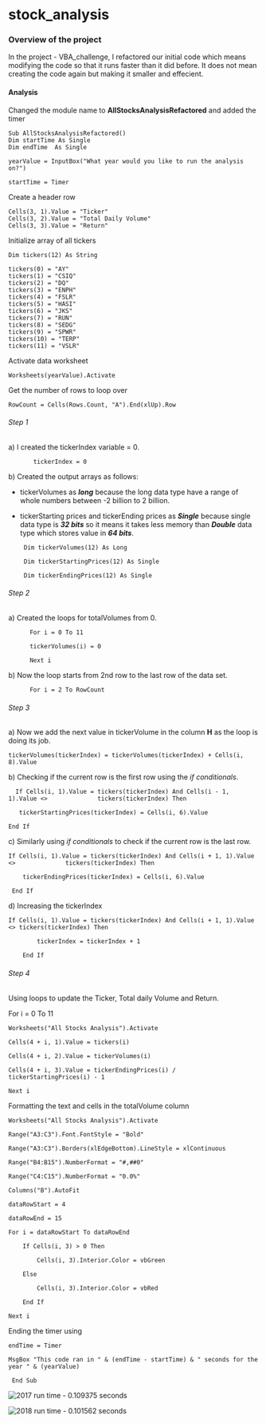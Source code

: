 # stock_analysis


### Overview of the project
In the project - VBA_challenge, I refactored our initial code which means modifying the code so that it runs faster than it did before. It does not mean creating the code again but making it smaller and effecient.
#### Analysis 

Changed the module name to **AllStocksAnalysisRefactored** and added the timer

    Sub AllStocksAnalysisRefactored()
    Dim startTime As Single
    Dim endTime  As Single

    yearValue = InputBox("What year would you like to run the analysis on?")

    startTime = Timer
    
Create a header row

    Cells(3, 1).Value = "Ticker"
    Cells(3, 2).Value = "Total Daily Volume"
    Cells(3, 3).Value = "Return"

Initialize array of all tickers
    
    Dim tickers(12) As String
    
    tickers(0) = "AY"
    tickers(1) = "CSIQ"
    tickers(2) = "DQ"
    tickers(3) = "ENPH"
    tickers(4) = "FSLR"
    tickers(5) = "HASI"
    tickers(6) = "JKS"
    tickers(7) = "RUN"
    tickers(8) = "SEDG"
    tickers(9) = "SPWR"
    tickers(10) = "TERP"
    tickers(11) = "VSLR"
    
Activate data worksheet


    Worksheets(yearValue).Activate
    
Get the number of rows to loop over


    RowCount = Cells(Rows.Count, "A").End(xlUp).Row


###### Step 1 

a) I created the tickerIndex variable = 0.
          
           tickerIndex = 0

b) Created the output arrays as follows:
- tickerVolumes as **_long_** because the long data type have a range of whole numbers between -2 billion to 2 billion.
- tickerStarting prices and tickerEnding prices as **_Single_** because single data type is **_32 bits_** so it means it takes less memory than **_Double_** data type which stores value in **_64 bits_**.
             
       Dim tickerVolumes(12) As Long

       Dim tickerStartingPrices(12) As Single

       Dim tickerEndingPrices(12) As Single
       
       
###### Step 2 

a) Created the loops for totalVolumes from 0.

          For i = 0 To 11

          tickerVolumes(i) = 0
          
          Next i

b) Now the loop starts from 2nd row to the last row of the data set.

          For i = 2 To RowCount
       
###### Step 3 

a) Now we add the next value in tickerVolume in the column **H** as the loop is doing its job.

    tickerVolumes(tickerIndex) = tickerVolumes(tickerIndex) + Cells(i, 8).Value

b) Checking if the current row is the first row using the _if conditionals_.

      If Cells(i, 1).Value = tickers(tickerIndex) And Cells(i - 1, 1).Value <>              tickers(tickerIndex) Then
    
       tickerStartingPrices(tickerIndex) = Cells(i, 6).Value
        
    End If

c) Similarly using _if conditionals_ to check if the current row is the last row.


    If Cells(i, 1).Value = tickers(tickerIndex) And Cells(i + 1, 1).Value <>              tickers(tickerIndex) Then
     
        tickerEndingPrices(tickerIndex) = Cells(i, 6).Value
        
     End If

d) Increasing the tickerIndex

    If Cells(i, 1).Value = tickers(tickerIndex) And Cells(i + 1, 1).Value <> tickers(tickerIndex) Then
         
            tickerIndex = tickerIndex + 1
            
        End If
        
        
###### Step 4

Using loops to update the Ticker, Total daily Volume and Return.

For i = 0 To 11
    
    Worksheets("All Stocks Analysis").Activate
    
    Cells(4 + i, 1).Value = tickers(i)
    
    Cells(4 + i, 2).Value = tickerVolumes(i)
    
    Cells(4 + i, 3).Value = tickerEndingPrices(i) / tickerStartingPrices(i) - 1
    
    Next i


Formatting the text and cells in the totalVolume column
    
    Worksheets("All Stocks Analysis").Activate
    
    Range("A3:C3").Font.FontStyle = "Bold"
    
    Range("A3:C3").Borders(xlEdgeBottom).LineStyle = xlContinuous
    
    Range("B4:B15").NumberFormat = "#,##0"
    
    Range("C4:C15").NumberFormat = "0.0%"
    
    Columns("B").AutoFit

    dataRowStart = 4
    
    dataRowEnd = 15

    For i = dataRowStart To dataRowEnd
        
        If Cells(i, 3) > 0 Then
            
            Cells(i, 3).Interior.Color = vbGreen
            
        Else
        
            Cells(i, 3).Interior.Color = vbRed
            
        End If
        
    Next i
 Ending the timer using 
 
 
    endTime = Timer
    
    MsgBox "This code ran in " & (endTime - startTime) & " seconds for the year " & (yearValue)

     End Sub


![2017 run time - 0.109375 seconds](stock_analysis/VBA_challenge_2017.png)



![2018 run time - 0.101562 seconds](stock_analysis/VBA_challenge_2018.png)
